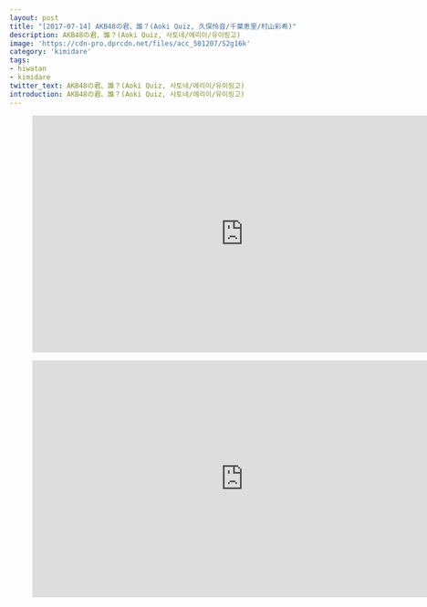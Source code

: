 ```yaml
---
layout: post
title: "[2017-07-14] AKB48の君、誰？(Aoki Quiz, 久保怜音/千葉恵里/村山彩希)"
description: AKB48の君、誰？(Aoki Quiz, 사토네/에리이/유이링고)
image: 'https://cdn-pro.dprcdn.net/files/acc_501207/S2g16k'
category: 'kimidare'
tags:
- hiwatan
- kimidare
twitter_text: AKB48の君、誰？(Aoki Quiz, 사토네/에리이/유이링고)
introduction: AKB48の君、誰？(Aoki Quiz, 사토네/에리이/유이링고)
---
```

<figure class="video_container">
<iframe width="740" height="416" src="https://serviceapi.nmv.naver.com/flash/convertIframeTag.nhn?vid=1CF6E21FA70A2EAB7BA06ABB343539580A28&outKey=V12458a0122f79934bc01bbbce7905535d9100d1f8842be65435bbbbce7905535d910" frameborder="no" scrolling="no"></iframe>
</figure>

<figure class="video_container">
<iframe width="740" height="416" src="https://serviceapi.nmv.naver.com/flash/convertIframeTag.nhn?vid=A9972311F315F558B909D9DA3DC67EB9F2D6&outKey=V12509cb0b1e8c58869f447a13c85a28a04168d8de7b19813daf447a13c85a28a0416" frameborder="no" scrolling="no"></iframe>
</figure>
